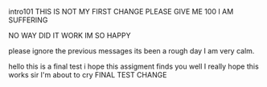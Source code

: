 intro101
THIS IS NOT MY FIRST CHANGE
PLEASE GIVE ME 100
I AM SUFFERING

NO WAY DID IT WORK
IM SO HAPPY

please ignore the previous messages
its been a rough day
I am very calm.

hello this is a final test
i hope this assigment finds you well
I really hope this works sir I'm about to cry
FINAL TEST CHANGE